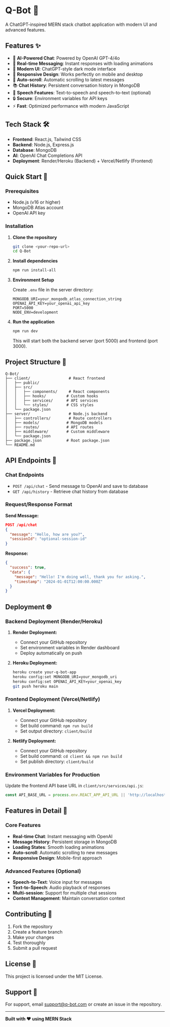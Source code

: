 # Q-Bot 🤖

A ChatGPT-inspired MERN stack chatbot application with modern UI and advanced features.

## Features ✨

- 🤖 **AI-Powered Chat**: Powered by OpenAI GPT-4/4o
- 💬 **Real-time Messaging**: Instant responses with loading animations
- 🎨 **Modern UI**: ChatGPT-style dark mode interface
- 📱 **Responsive Design**: Works perfectly on mobile and desktop
- 🔄 **Auto-scroll**: Automatic scrolling to latest messages
- 📚 **Chat History**: Persistent conversation history in MongoDB
- 🎤 **Speech Features**: Text-to-speech and speech-to-text (optional)
- 🔒 **Secure**: Environment variables for API keys
- ⚡ **Fast**: Optimized performance with modern JavaScript

## Tech Stack 🛠️

- **Frontend**: React.js, Tailwind CSS
- **Backend**: Node.js, Express.js
- **Database**: MongoDB
- **AI**: OpenAI Chat Completions API
- **Deployment**: Render/Heroku (Backend) + Vercel/Netlify (Frontend)

## Quick Start 🚀

### Prerequisites
- Node.js (v16 or higher)
- MongoDB Atlas account
- OpenAI API key

### Installation

1. **Clone the repository**
   ```bash
   git clone <your-repo-url>
   cd Q-Bot
   ```

2. **Install dependencies**
   ```bash
   npm run install-all
   ```

3. **Environment Setup**
   
   Create `.env` file in the server directory:
   ```env
   MONGODB_URI=your_mongodb_atlas_connection_string
   OPENAI_API_KEY=your_openai_api_key
   PORT=5000
   NODE_ENV=development
   ```

4. **Run the application**
   ```bash
   npm run dev
   ```

   This will start both the backend server (port 5000) and frontend (port 3000).

## Project Structure 📁

```
Q-Bot/
├── client/                 # React frontend
│   ├── public/
│   ├── src/
│   │   ├── components/     # React components
│   │   ├── hooks/         # Custom hooks
│   │   ├── services/      # API services
│   │   └── styles/        # CSS styles
│   └── package.json
├── server/                 # Node.js backend
│   ├── controllers/        # Route controllers
│   ├── models/            # MongoDB models
│   ├── routes/            # API routes
│   ├── middleware/        # Custom middleware
│   └── package.json
├── package.json           # Root package.json
└── README.md
```

## API Endpoints 🔌

### Chat Endpoints
- `POST /api/chat` - Send message to OpenAI and save to database
- `GET /api/history` - Retrieve chat history from database

### Request/Response Format

**Send Message:**
```json
POST /api/chat
{
  "message": "Hello, how are you?",
  "sessionId": "optional-session-id"
}
```

**Response:**
```json
{
  "success": true,
  "data": {
    "message": "Hello! I'm doing well, thank you for asking.",
    "timestamp": "2024-01-01T12:00:00.000Z"
  }
}
```

## Deployment 🌐

### Backend Deployment (Render/Heroku)

1. **Render Deployment:**
   - Connect your GitHub repository
   - Set environment variables in Render dashboard
   - Deploy automatically on push

2. **Heroku Deployment:**
   ```bash
   heroku create your-q-bot-app
   heroku config:set MONGODB_URI=your_mongodb_uri
   heroku config:set OPENAI_API_KEY=your_openai_key
   git push heroku main
   ```

### Frontend Deployment (Vercel/Netlify)

1. **Vercel Deployment:**
   - Connect your GitHub repository
   - Set build command: `npm run build`
   - Set output directory: `client/build`

2. **Netlify Deployment:**
   - Connect your GitHub repository
   - Set build command: `cd client && npm run build`
   - Set publish directory: `client/build`

### Environment Variables for Production

Update the frontend API base URL in `client/src/services/api.js`:
```javascript
const API_BASE_URL = process.env.REACT_APP_API_URL || 'http://localhost:5000';
```

## Features in Detail 🎯

### Core Features
- **Real-time Chat**: Instant messaging with OpenAI
- **Message History**: Persistent storage in MongoDB
- **Loading States**: Smooth loading animations
- **Auto-scroll**: Automatic scrolling to new messages
- **Responsive Design**: Mobile-first approach

### Advanced Features (Optional)
- **Speech-to-Text**: Voice input for messages
- **Text-to-Speech**: Audio playback of responses
- **Multi-session**: Support for multiple chat sessions
- **Context Management**: Maintain conversation context

## Contributing 🤝

1. Fork the repository
2. Create a feature branch
3. Make your changes
4. Test thoroughly
5. Submit a pull request

## License 📄

This project is licensed under the MIT License.

## Support 💬

For support, email support@q-bot.com or create an issue in the repository.

---

**Built with ❤️ using MERN Stack**
